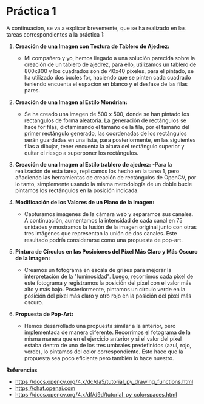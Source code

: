 # Práctica 1

A continuacion, se va a explicar brevemente, que se ha realizado en las tareas correspondientes a la práctica 1:

1. **Creación de una Imagen con Textura de Tablero de Ajedrez:**
    - Mi compañero y yo, hemos llegado a una solución parecida sobre la creación de un tablero de ajedrez, para ello, utilizamos un tablero de 800x800 y los cuadrados son de 40x40 píxeles, para el pintado, se ha utilizado dos bucles for, haciendo que se pinten cada cuadrado teniendo encuenta el espacion en blanco y el desfase de las filas pares. 

2. **Creación de una Imagen al Estilo Mondrian:**
    - Se ha creado una imagen de 500 x 500, donde se han pintado los rectangulos de forma aleatoria. La generación de rectángulos se hace for filas, dictaminando el tamaño de la fila, por el tamaño del primer rectángulo generado, las coordenadas de los rectángulos serán guardadas en una lista, para posteriormente, en las siguientes filas a dibujar, tener encuenta la altura del rectángulo superior y quitar el riesgo a superponer los rectángulos.

3. **Creación de una Imagen al Estilo trablero de ajedrez:**
    -Para la realización de esta tarea, replicamos los hecho en la tarea 1, pero añadiendo las herramientas de creación de rectángulos de OpenCV, por lo tanto, simplemente usando la misma metodología de un doble bucle pintamos los rectángulos en la posición indicada.

4. **Modificación de los Valores de un Plano de la Imagen:**
    - Capturamos imágenes de la cámara web y separamos sus canales. A continuación, aumentamos la intensidad de cada canal en 75 unidades y mostramos la fusión de la imagen original junto con otras tres imágenes que representan la unión de dos canales. Este resultado podría considerarse como una propuesta de pop-art.

5. **Pintura de Círculos en las Posiciones del Píxel Más Claro y Más Oscuro de la Imagen:**
    - Creamos un fotograma en escala de grises para mejorar la interpretación de la "luminosidad". Luego, recorrimos cada píxel de este fotograma y registramos la posición del píxel con el valor más alto y más bajo. Posteriormente, pintamos un círculo verde en la posición del píxel más claro y otro rojo en la posición del píxel más oscuro.

6. **Propuesta de Pop-Art:**
    - Hemos desarrollado una propuesta similar a la anterior, pero implementada de manera diferente. Recorrimos el fotograma de la misma manera que en el ejercicio anterior y si el valor del píxel estaba dentro de uno de los tres umbrales predefinidos (azul, rojo, verde), lo pintamos del color correspondiente. Esto hace que la propuesta sea poco eficiente pero también lo hace nuestro.


**Referencias**
- https://docs.opencv.org/4.x/dc/da5/tutorial_py_drawing_functions.html
- https://chat.openai.com
- https://docs.opencv.org/4.x/df/d9d/tutorial_py_colorspaces.html
